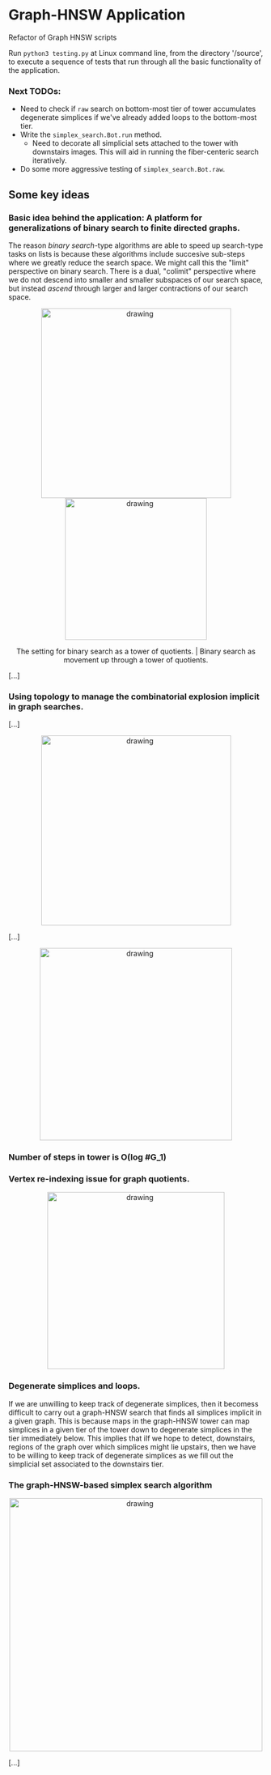 # Graph-HNSW Application
Refactor of Graph HNSW scripts

Run ```python3 testing.py``` at Linux command line, from the directory '/source', to execute a sequence of tests that run through all the basic functionality of the application.

### Next TODOs:

- Need to check if `raw` search on bottom-most tier of tower accumulates degenerate simplices if we've already added loops to the bottom-most tier.
- Write the `simplex_search.Bot.run` method.
	- Need to decorate all simplicial sets attached to  the tower with downstairs images. This will aid in running the fiber-centeric search iteratively. 
- Do some more aggressive testing of `simplex_search.Bot.raw`.

## Some key ideas
### Basic idea behind the application: A platform for generalizations of binary search to finite directed graphs.
The reason *binary search*-type algorithms are able to speed up search-type tasks on lists is because these algorithms include succesive sub-steps where we greatly reduce the search space. We might call this the "limit" perspective on binary search. There is a dual, "colimit" perspective where we do not descend into smaller and smaller subspaces of our search space, but instead *ascend* through larger and larger contractions of our search space.
<p align="center">
  <img src="https://github.com/TYLERSFOSTER/Graph-HNSW/blob/main/documentation/material/quotient_binary_search_01.jpg" alt="drawing" width="375"/>
  <img src="https://github.com/TYLERSFOSTER/Graph-HNSW/blob/main/documentation/material/quotient_binary_search_02.jpg" alt="drawing" width="280"/>
</p>
<p align="center">
  The setting for binary search as a tower of quotients. | Binary search as movement up through a tower of quotients.
</p>

[...]

### Using topology to manage the combinatorial explosion implicit in graph searches.
[...]

<p align="center">
  <img src="https://github.com/TYLERSFOSTER/Graph-HNSW/blob/main/documentation/material/HNSW_tower_001.jpg" alt="drawing" width="375"/>
</p>
<p align="center">

[...]

<p align="center">
  <img src="https://github.com/TYLERSFOSTER/Graph-HNSW/blob/main/documentation/material/HNSW_tower_002.jpg" alt="drawing" width="380"/>
</p>
<p align="center">

### Number of steps in tower is O(log #G_1)

### Vertex re-indexing issue for graph quotients.
<p align="center">
<img src="https://github.com/TYLERSFOSTER/Graph-HNSW/blob/main/documentation/material/inactive_vertices.jpg" alt="drawing" width="350"/>
</p>

### Degenerate simplices and loops.
If we are unwilling to keep track of degenerate simplices, then it becomess difficult to carry out a graph-HNSW search that finds all simplices implicit in a given graph.
This is because maps in the graph-HNSW tower can map simplices in a given tier of the tower down to degenerate simplices in the tier immediately  below.
This implies that iIf we hope to detect, downstairs, regions of the graph over which simplices might lie upstairs, then we have to be willing to keep track of degenerate simplices as we fill out the simplicial set associated to the downstairs tier.


### The graph-HNSW-based simplex search algorithm
<p align="center">
<img src="https://github.com/TYLERSFOSTER/Graph-HNSW/blob/main/documentation/material/search_order.jpg" alt="drawing" width="500"/>
</p>

[...]

